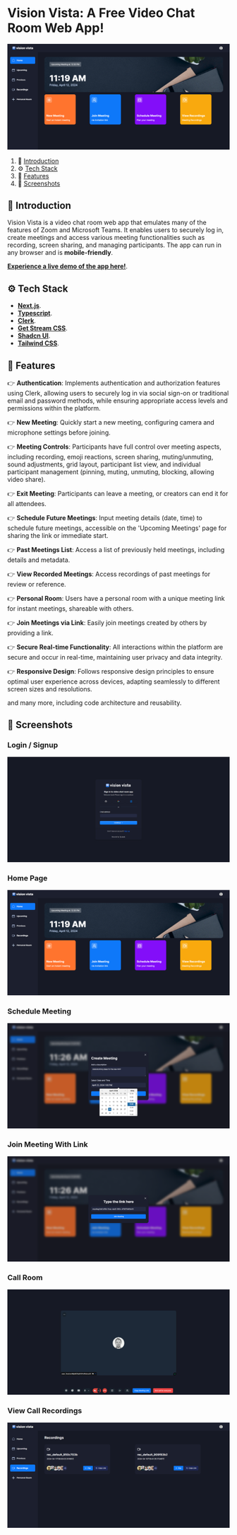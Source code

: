 # Vision Vista: A Free Video Chat Room Web App!
![](screenshots/Vision-Vista-Home.png)

1. 🤖 [Introduction](#introduction)
2. ⚙️ [Tech Stack](#tech-stack)
3. 🔋 [Features](#features)
4. 🤸 [Screenshots](#screenshots)

## <a name="introduction">🤖 Introduction</a>

Vision Vista is a video chat room web app that emulates many of the features of Zoom and Microsoft Teams. It enables users to securely log in, create meetings and access various meeting functionalities such as recording, screen sharing, and managing participants. The app can run in any browser and is <b>mobile-friendly</b>.

<a href="https://www.visionvista.net" target="_blank"><b>Experience a live demo of the app here!</b></a>. 

## <a name="tech-stack">⚙️ Tech Stack</a>

- <a href="https://nextjs.org/" target="_blank"><b>Next.js</b></a>. 
- <a href="https://www.typescriptlang.org/" target="_blank"><b>Typescript</b></a>. 
- <a href="https://clerk.com/" target="_blank"><b>Clerk</b></a>. 
- <a href="https://getstream.io/" target="_blank"><b>Get Stream CSS</b></a>. 
- <a href="https://ui.shadcn.com/" target="_blank"><b>Shadcn UI</b></a>. 
- <a href="https://tailwindcss.com/" target="_blank"><b>Tailwind CSS</b></a>. 

## <a name="features">🔋 Features</a>

👉 **Authentication**: Implements authentication and authorization features using Clerk, allowing users to securely log in via social sign-on or traditional email and password methods, while ensuring appropriate access levels and permissions within the platform.

👉 **New Meeting**: Quickly start a new meeting, configuring camera and microphone settings before joining.

👉 **Meeting Controls**: Participants have full control over meeting aspects, including recording, emoji reactions, screen sharing, muting/unmuting, sound adjustments, grid layout, participant list view, and individual participant management (pinning, muting, unmuting, blocking, allowing video share).

👉 **Exit Meeting**: Participants can leave a meeting, or creators can end it for all attendees.

👉 **Schedule Future Meetings**: Input meeting details (date, time) to schedule future meetings, accessible on the 'Upcoming Meetings' page for sharing the link or immediate start.

👉 **Past Meetings List**: Access a list of previously held meetings, including details and metadata.

👉 **View Recorded Meetings**: Access recordings of past meetings for review or reference.

👉 **Personal Room**: Users have a personal room with a unique meeting link for instant meetings, shareable with others.

👉 **Join Meetings via Link**: Easily join meetings created by others by providing a link.

👉 **Secure Real-time Functionality**: All interactions within the platform are secure and occur in real-time, maintaining user privacy and data integrity.

👉 **Responsive Design**: Follows responsive design principles to ensure optimal user experience across devices, adapting seamlessly to different screen sizes and resolutions.

and many more, including code architecture and reusability. 

## <a name="screenshots">🤸 Screenshots</a>

### Login / Signup
![](screenshots/Vision-Vista-Login.png)

### Home Page
![](screenshots/Vision-Vista-Home.png)

### Schedule Meeting
![](screenshots/Vision-Vista-Schedule-Meeting.png)

### Join Meeting With Link
![](screenshots/Vision-Vista-Join-Meeting-With-Link.png)

### Call Room
![](screenshots/Vision-Vista-Solo-Call.png)

### View Call Recordings
![](screenshots/Vision-Vista-Recordings-List.png)

